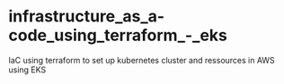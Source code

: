 # infrastructure_as_a-code_using_terraform_-_eks
IaC using terraform to set up kubernetes cluster and ressources in AWS using EKS 
